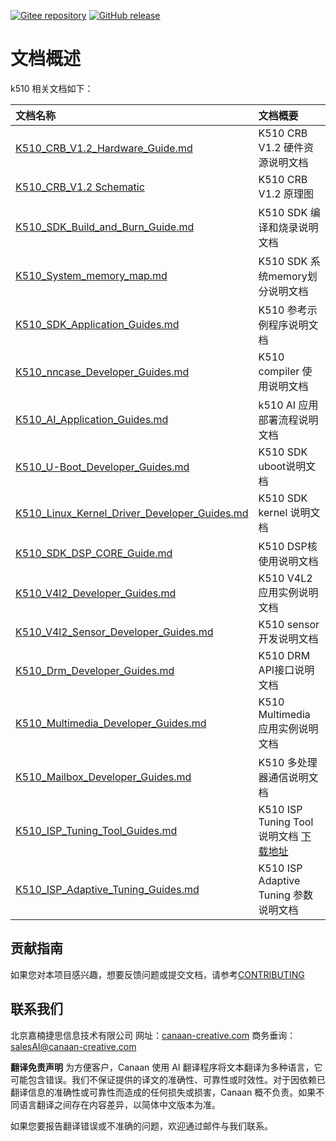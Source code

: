 [![Gitee repository](https://img.shields.io/badge/gitee-repository-blue?logo=gitee&style=plastic)](https://gitee.com/kendryte/k510_docs)
[![GitHub release](https://img.shields.io/github/v/release/kendryte/k510_docs?color=brightgreen&display_name=tag&logo=github&style=plastic)](https://github.com/kendryte/k510_docs/releases)

# 文档概述

k510 相关文档如下：

| 文档名称 | 文档概要 |
| :-- | :-- |
| [K510_CRB_V1.2_Hardware_Guide.md](K510_CRB_V1.2_Hardware_Guide.md) | K510 CRB V1.2 硬件资源说明文档 |
| [K510_CRB_V1.2 Schematic](https://github.com/kendryte/k510_docs/releases/download/v1.5/K510_CRB_Schematic.zip) | K510 CRB V1.2 原理图|
| [K510_SDK_Build_and_Burn_Guide.md](K510_SDK_Build_and_Burn_Guide.md) | K510 SDK 编译和烧录说明文档 |
| [K510_System_memory_map.md](K510_System_memory_map.md) | K510 SDK 系统memory划分说明文档 |
| [K510_SDK_Application_Guides.md](K510_SDK_Application_Guides.md) | K510 参考示例程序说明文档 |
| [K510_nncase_Developer_Guides.md](K510_nncase_Developer_Guides.md) | K510 compiler 使用说明文档 |
| [K510_AI_Application_Guides.md](K510_AI_Application_Guides.md) | k510 AI 应用部署流程说明文档 |
| [K510_U-Boot_Developer_Guides.md](K510_U-Boot_Developer_Guides.md) | K510 SDK uboot说明文档 |
| [K510_Linux_Kernel_Driver_Developer_Guides.md](K510_Linux_Kernel_Driver_Developer_Guides.md) | K510 SDK kernel 说明文档 |
| [K510_SDK_DSP_CORE_Guide.md](K510_SDK_DSP_CORE_Guide.md) | K510 DSP核使用说明文档 |
| [K510_V4l2_Developer_Guides.md](K510_V4l2_Developer_Guides.md) | K510 V4L2 应用实例说明文档 |
| [K510_V4l2_Sensor_Developer_Guides.md](K510_V4l2_Sensor_Developer_Guides.md) | K510 sensor 开发说明文档 |
| [K510_Drm_Developer_Guides.md](K510_Drm_Developer_Guides.md) | K510 DRM API接口说明文档 |
| [K510_Multimedia_Developer_Guides.md](K510_Multimedia_Developer_Guides.md) | K510 Multimedia 应用实例说明文档 |
| [K510_Mailbox_Developer_Guides.md](K510_Mailbox_Developer_Guides.md) | K510 多处理器通信说明文档 |
| [K510_ISP_Tuning_Tool_Guides.md](K510_ISP_Tuning_Tool_Guides.md) | K510 ISP Tuning Tool 说明文档 [下载地址](https://github.com/kendryte/k510_isp_tuning_tool/releases) |
| [K510_ISP_Adaptive_Tuning_Guides.md](K510_ISP_Adaptive_Tuning_Guides.md) | K510 ISP Adaptive Tuning 参数说明文档 |

## 贡献指南

如果您对本项目感兴趣，想要反馈问题或提交文档，请参考[CONTRIBUTING](/.github/CONTRIBUTING.md)

## 联系我们

北京嘉楠捷思信息技术有限公司
网址：[canaan-creative.com](https://canaan-creative.com/)
商务垂询：[salesAI@canaan-creative.com](mailto:salesAI@canaan-creative.com)

**翻译免责声明**
为方便客户，Canaan 使用 AI 翻译程序将文本翻译为多种语言，它可能包含错误。我们不保证提供的译文的准确性、可靠性或时效性。对于因依赖已翻译信息的准确性或可靠性而造成的任何损失或损害，Canaan 概不负责。如果不同语言翻译之间存在内容差异，以简体中文版本为准。

如果您要报告翻译错误或不准确的问题，欢迎通过邮件与我们联系。
